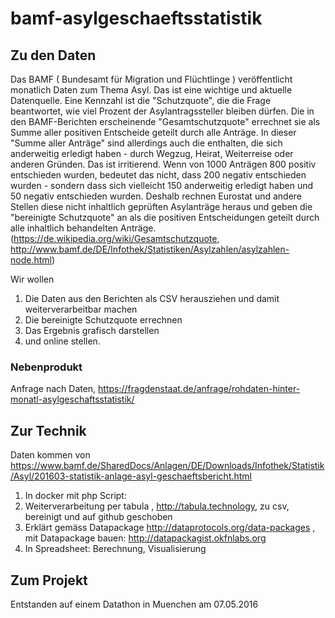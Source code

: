 # bamf-asylgeschaeftsstatistik

## Zu den Daten

Das BAMF ( Bundesamt für Migration und Flüchtlinge ) veröffentlicht monatlich Daten zum Thema Asyl. Das ist eine wichtige und  aktuelle Datenquelle. 
Eine Kennzahl ist die "Schutzquote", die die Frage beantwortet, wie viel Prozent der Asylantragssteller bleiben dürfen. Die in den BAMF-Berichten erscheinende "Gesamtschutzquote" errechnet sie als Summe aller positiven Entscheide geteilt durch alle Anträge. In dieser "Summe aller Anträge" sind allerdings auch die enthalten, die sich anderweitig erledigt haben - durch Wegzug, Heirat, Weiterreise oder anderen Gründen. Das ist irritierend. Wenn von 1000 Anträgen 800 positiv entschieden wurden, bedeutet das nicht, dass 200 negativ entschieden wurden - sondern dass sich vielleicht 150 anderweitig erledigt haben und 50 negativ entschieden wurden. Deshalb rechnen Eurostat und andere Stellen diese nicht inhaltlich geprüften Asylanträge heraus und geben die "bereinigte Schutzquote" an als die positiven Entscheidungen geteilt durch alle inhaltlich behandelten Anträge. (https://de.wikipedia.org/wiki/Gesamtschutzquote, http://www.bamf.de/DE/Infothek/Statistiken/Asylzahlen/asylzahlen-node.html)

Wir wollen 
1. Die Daten aus den Berichten als CSV herausziehen und damit weiterverarbeitbar machen
2. Die bereinigte Schutzquote errechnen
3. Das Ergebnis grafisch darstellen
4. und online stellen.

### Nebenprodukt
Anfrage nach Daten, https://fragdenstaat.de/anfrage/rohdaten-hinter-monatl-asylgeschaftsstatistik/

## Zur Technik
Daten kommen von https://www.bamf.de/SharedDocs/Anlagen/DE/Downloads/Infothek/Statistik/Asyl/201603-statistik-anlage-asyl-geschaeftsbericht.html
1. In docker mit php Script:
2. Weiterverarbeitung per tabula , http://tabula.technology, zu csv, bereinigt und auf github geschoben
3. Erklärt gemäss Datapackage http://dataprotocols.org/data-packages , mit Datapackage bauen: http://datapackagist.okfnlabs.org
4. In Spreadsheet: Berechnung, Visualisierung

## Zum Projekt
Entstanden auf einem Datathon in Muenchen am 07.05.2016

